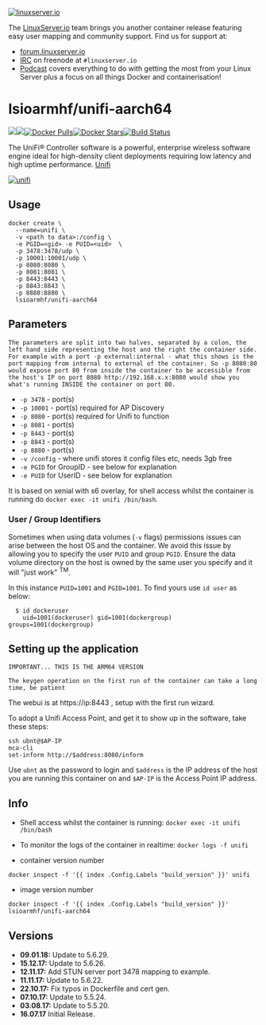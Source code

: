 [linuxserverurl]: https://linuxserver.io
[forumurl]: https://forum.linuxserver.io
[ircurl]: https://www.linuxserver.io/irc/
[podcasturl]: https://www.linuxserver.io/podcast/
[appurl]: https://www.ubnt.com/enterprise/#unifi
[hub]: https://hub.docker.com/r/lsioarmhf/unifi-aarch64/

[![linuxserver.io](https://raw.githubusercontent.com/linuxserver/docker-templates/master/linuxserver.io/img/linuxserver_medium.png)][linuxserverurl]

The [LinuxServer.io][linuxserverurl] team brings you another container release featuring easy user mapping and community support. Find us for support at:
* [forum.linuxserver.io][forumurl]
* [IRC][ircurl] on freenode at `#linuxserver.io`
* [Podcast][podcasturl] covers everything to do with getting the most from your Linux Server plus a focus on all things Docker and containerisation!

# lsioarmhf/unifi-aarch64
[![](https://images.microbadger.com/badges/version/lsioarmhf/unifi-aarch64.svg)](https://microbadger.com/images/lsioarmhf/unifi-aarch64 "Get your own version badge on microbadger.com")[![](https://images.microbadger.com/badges/image/lsioarmhf/unifi-aarch64.svg)](http://microbadger.com/images/lsioarmhf/unifi-aarch64 "Get your own image badge on microbadger.com")[![Docker Pulls](https://img.shields.io/docker/pulls/lsioarmhf/unifi-aarch64.svg)][hub][![Docker Stars](https://img.shields.io/docker/stars/lsioarmhf/unifi-aarch64.svg)][hub][![Build Status](https://ci.linuxserver.io/buildStatus/icon?job=Docker-Builders/arm64/arm64-unifi)](https://ci.linuxserver.io/job/Docker-Builders/job/arm64/job/arm64-unifi/)

The UniFi® Controller software is a powerful, enterprise wireless software engine ideal for high-density client deployments requiring low latency and high uptime performance. [Unifi](https://www.ubnt.com/enterprise/#unifi)

[![unifi](https://raw.githubusercontent.com/linuxserver/docker-templates/master/linuxserver.io/img/unifi-banner.png)][appurl]

## Usage

```
docker create \
  --name=unifi \
  -v <path to data>:/config \
  -e PGID=<gid> -e PUID=<uid>  \
  -p 3478:3478/udp \
  -p 10001:10001/udp \
  -p 8080:8080 \
  -p 8081:8081 \
  -p 8443:8443 \
  -p 8843:8843 \
  -p 8880:8880 \
  lsioarmhf/unifi-aarch64
```

## Parameters

`The parameters are split into two halves, separated by a colon, the left hand side representing the host and the right the container side. 
For example with a port -p external:internal - what this shows is the port mapping from internal to external of the container.
So -p 8080:80 would expose port 80 from inside the container to be accessible from the host's IP on port 8080
http://192.168.x.x:8080 would show you what's running INSIDE the container on port 80.`


* `-p 3478` - port(s)
* `-p 10001` - port(s) required for AP Discovery
* `-p 8080` - port(s) required for Unifi to function
* `-p 8081` - port(s)
* `-p 8443` - port(s)
* `-p 8843` - port(s)
* `-p 8880` - port(s)
* `-v /config` - where unifi stores it config files etc, needs 3gb free
* `-e PGID` for GroupID - see below for explanation
* `-e PUID` for UserID - see below for explanation

It is based on xenial with s6 overlay, for shell access whilst the container is running do `docker exec -it unifi /bin/bash`.

### User / Group Identifiers

Sometimes when using data volumes (`-v` flags) permissions issues can arise between the host OS and the container. We avoid this issue by allowing you to specify the user `PUID` and group `PGID`. Ensure the data volume directory on the host is owned by the same user you specify and it will "just work" <sup>TM</sup>.

In this instance `PUID=1001` and `PGID=1001`. To find yours use `id user` as below:

```
  $ id dockeruser
    uid=1001(dockeruser) gid=1001(dockergroup) groups=1001(dockergroup)
```

## Setting up the application
`IMPORTANT... THIS IS THE ARM64 VERSION`

`The keygen operation on the first run of the container can take a long time, be patient`

The webui is at https://ip:8443 , setup with the first run wizard.

To adopt a Unifi Access Point, and get it to show up in the software, take these steps:

```
ssh ubnt@$AP-IP
mca-cli
set-inform http://$address:8080/inform 
```
  
Use `ubnt` as the password to login and `$address` is the IP address of the host you are running this container on and `$AP-IP` is the Access Point IP address.

## Info

* Shell access whilst the container is running: `docker exec -it unifi /bin/bash`
* To monitor the logs of the container in realtime: `docker logs -f unifi`


* container version number 

`docker inspect -f '{{ index .Config.Labels "build_version" }}' unifi`

* image version number

`docker inspect -f '{{ index .Config.Labels "build_version" }}' lsioarmhf/unifi-aarch64`


## Versions

+ **09.01.18:** Update to 5.6.29.
+ **15.12.17:** Update to 5.6.26.
+ **12.11.17:** Add STUN server port 3478 mapping to example.
+ **11.11.17:** Update to 5.6.22.
+ **22.10.17:** Fix typos in Dockerfile and cert gen.
+ **07.10.17:** Update to 5.5.24.
+ **03.08.17:** Update to 5.5.20.
+ **16.07.17** Initial Release.
